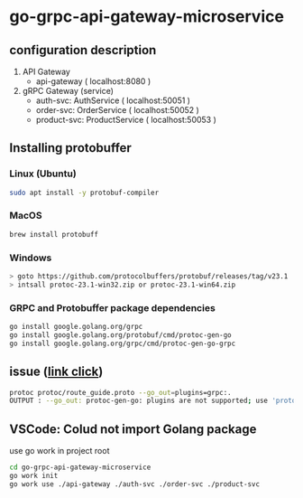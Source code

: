 # go-grpc-api-gateway-microservice

## configuration description

1. API Gateway
    - api-gateway ( localhost:8080 )
2. gRPC Gateway (service)
    - auth-svc: AuthService ( localhost:50051 )
    - order-svc: OrderService ( localhost:50052 )
    - product-svc: ProductService ( localhost:50053 )


<!-- https://grpc-ecosystem.github.io/grpc-gateway/ -->

## Installing protobuffer

### Linux (Ubuntu)

```sh
sudo apt install -y protobuf-compiler
```

### MacOS

```sh
brew install protobuff
```

### Windows

```sh
> goto https://github.com/protocolbuffers/protobuf/releases/tag/v23.1
> intsall protoc-23.1-win32.zip or protoc-23.1-win64.zip
```

### GRPC and Protobuffer package dependencies

```sh
go install google.golang.org/grpc
go install google.golang.org/protobuf/cmd/protoc-gen-go
go install google.golang.org/grpc/cmd/protoc-gen-go-grpc
```

## issue ([link click](https://github.com/golang/protobuf/issues/1070))

```sh
protoc protoc/route_guide.proto --go_out=plugins=grpc:.
OUTPUT : --go_out: protoc-gen-go: plugins are not supported; use 'protoc --go-grpc_out=...' to generate gRPC
```

## VSCode: Colud not import Golang package

use go work in project root

```sh
cd go-grpc-api-gateway-microservice
go work init
go work use ./api-gateway ./auth-svc ./order-svc ./product-svc
```
